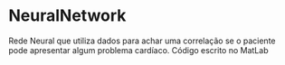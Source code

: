 # NeuralNetwork
Rede Neural que utiliza dados para achar uma correlação se o paciente pode apresentar algum problema cardíaco.
Código escrito no MatLab
